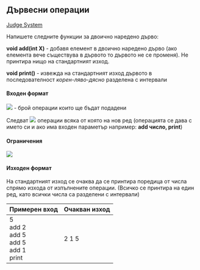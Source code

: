 ## Дървесни операции

[Judge System](https://www.hackerrank.com/contests/sda-exam-27-01-19-/challenges/challenge-1795)

Напишете следните функции за двоично наредено дърво:

**void аdd(int X)** - добавя елемент в двоично наредено дърво (ако елемента вече съществува в дървото то дървото не се променя). Не принтира нищо на стандартният изход.

**void print()** - извежда на стандартният изход дървото в последователност *корен-ляво-дясно* разделена с интервали

#### Входен формат

<img src="https://latex.codecogs.com/svg.latex?\Large&space;N"> - брой операции които ще бъдат подадени

Следват <img src="https://latex.codecogs.com/svg.latex?\Large&space;N"> операции всяка от която на нов ред (операцията се дава с името си и ако има входен параметър например: **add число, print**)

#### Ограничения

<img src="https://latex.codecogs.com/svg.latex?\Large&space;1<N<2.10^5">

#### Изходен формат

На стандартният изход се очаква да се принтира поредица от числа спрямо изхода от изпълнените операции. (Всичко се принтира на един ред, като всички числа са разделени с интервали)

Примерен вход|Очакван изход
-|-
5<br>add 2<br>add 5<br>add 5<br>add 1<br>print|2 1 5
